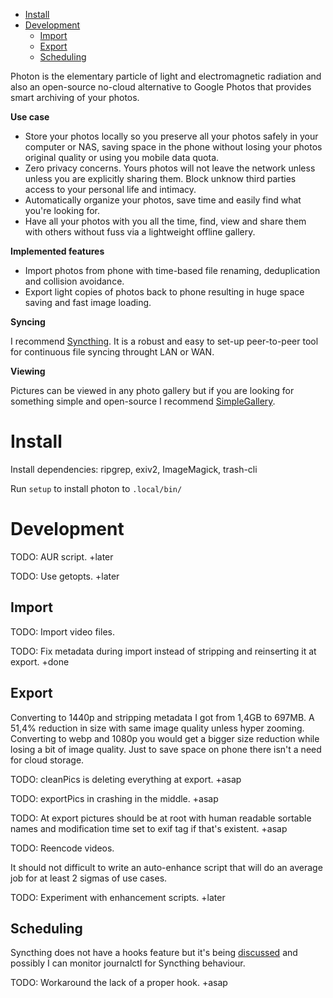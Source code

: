 
<!-- TOC GitLab -->

- [Install](#install)
- [Development](#development)
    - [Import](#import)
    - [Export](#export)
    - [Scheduling](#scheduling)

<!-- /TOC -->

Photon is the elementary particle of light and electromagnetic radiation and also an open-source no-cloud alternative to Google Photos that provides smart archiving of your photos.

**Use case**
- Store your photos locally so you preserve all your photos safely in your computer or NAS, saving space in the phone without losing your photos original quality or using you mobile data quota.
- Zero privacy concerns. Yours photos will not leave the network unless unless you are explicitly sharing them. Block unknow third parties access to your personal life and intimacy. 
- Automatically organize your photos, save time and easily find what you're looking for.
- Have all your photos with you all the time, find, view and share them with others without fuss via a lightweight offline gallery. 

**Implemented features**
- Import photos from phone with time-based file renaming, deduplication and collision avoidance.
- Export light copies of photos back to phone resulting in huge space saving and fast image loading.

**Syncing**

I recommend [Syncthing](https://github.com/syncthing/syncthing). It is a robust and easy to set-up peer-to-peer tool for continuous file syncing throught LAN or WAN.

**Viewing**

Pictures can be viewed in any photo gallery but if you are looking for something simple and open-source I recommend [SimpleGallery](https://github.com/SimpleMobileTools/Simple-Gallery).

# Install
Install dependencies: ripgrep, exiv2, ImageMagick, trash-cli

Run `setup` to install photon to `.local/bin/`

# Development
TODO: AUR script. +later

TODO: Use getopts. +later

## Import
TODO: Import video files.

TODO: Fix metadata during import instead of stripping and reinserting it at export. +done

## Export
Converting to 1440p and stripping metadata I got from 1,4GB to 697MB. A 51,4% reduction in size with same image quality unless hyper zooming. Converting to webp and 1080p you would get a bigger size reduction while losing a bit of image quality. Just to save space on phone there isn't a need for cloud storage.

TODO: cleanPics is deleting everything at export. +asap

TODO: exportPics in crashing in the middle. +asap

TODO: At export pictures should be at root with human readable sortable names and modification time set to exif tag if that's existent. +asap

TODO: Reencode videos.

It should not difficult to write an auto-enhance script that will do an average job for at least 2 sigmas of use cases.

TODO: Experiment with enhancement scripts. +later

## Scheduling
Syncthing does not have a hooks feature but it's being [discussed](https://github.com/syncthing/syncthing/issues/5601) and possibly I can monitor journalctl for Syncthing behaviour.

TODO: Workaround the lack of a proper hook. +asap

